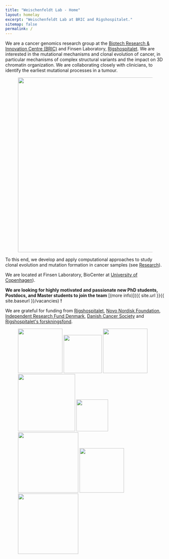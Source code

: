 ```yaml
---
title: "Weischenfeldt Lab - Home"
layout: homelay
excerpt: "Weischenfeldt Lab at BRIC and Rigshospitalet."
sitemap: false
permalink: /
---
```


We are a cancer genomics research group at the [Biotech Research & Innovation Centre (BRIC)](https://www.bric.ku.dk) and Finsen Laboratory, [Rigshospitalet](https://rigshospitalet.dk). We are interested in the mutational mechanisms and clonal evolution of cancer, in particular mechanisms of complex structural variants and the impact on 3D chromatin organization. We are collaborating closely with clinicians, to identify the earliest mutational processes in a tumour.


<figure class="fourth">
  <img src="{{ site.url }}{{ site.baseurl }}/images/labpic/Fig1_20201230_circlirize_chromothripsis.png" style="width: 550px">
</figure>


To this end, we develop and apply computational approaches to study clonal evolution and mutation formation in cancer samples (see [Research](research)).

We are located at Finsen Laboratory, BioCenter at [University of Copenhagen](https://www.bric.ku.dk)).

 **We are  looking for highly motivated and passionate new PhD students, Postdocs, and Master students to join the team** [(more info)]({{ site.url }}{{ site.baseurl }}/vacancies) **!**


We are grateful for funding from [Rigshospitalet](https://rigshospitalet.dk), [Novo Nordisk Foundation](https://novonordiskfonden.dk/), [Independent Research Fund Denmark](https://dff.dk/en), [Danish Cancer Society](https://www.cancer.dk/forskning/stoette-til-forskning/funding/) and [Rigshospitalet's forskningsfond](https://www.rigshospitalet.dk/forskning/om-forskningen/Sider/forskningsmidler.aspx).

<figure class="fourth">
  <img src="{{ site.url }}{{ site.baseurl }}/images/fundingpic/RH_logo.jpg" style="width: 140px">
  <img src="{{ site.url }}{{ site.baseurl }}/images/fundingpic/NNF.png" style="width: 120px">
  <img src="{{ site.url }}{{ site.baseurl }}/images/fundingpic/FFS.png" style="width: 140px">
  <img src="{{ site.url }}{{ site.baseurl }}/images/fundingpic/KB.png" style="width: 180px">
  <img src="{{ site.url }}{{ site.baseurl }}/images/fundingpic/NIH.png" style="width: 100px">
  <img src="{{ site.url }}{{ site.baseurl }}/images/fundingpic/carlsberg.png" style="width: 190px">
  <img src="{{ site.url }}{{ site.baseurl }}/images/fundingpic/Arvid_Nilsson_logo.png" style="width: 140px">
  <img src="{{ site.url }}{{ site.baseurl }}/images/fundingpic/DCCC_Logo.png" style="width: 190px">
</figure>
